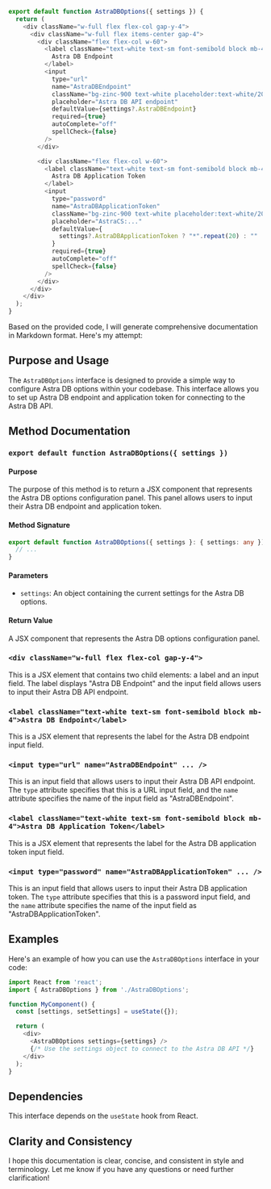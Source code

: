 ```javascript
export default function AstraDBOptions({ settings }) {
  return (
    <div className="w-full flex flex-col gap-y-4">
      <div className="w-full flex items-center gap-4">
        <div className="flex flex-col w-60">
          <label className="text-white text-sm font-semibold block mb-4">
            Astra DB Endpoint
          </label>
          <input
            type="url"
            name="AstraDBEndpoint"
            className="bg-zinc-900 text-white placeholder:text-white/20 text-sm rounded-lg focus:border-white block w-full p-2.5"
            placeholder="Astra DB API endpoint"
            defaultValue={settings?.AstraDBEndpoint}
            required={true}
            autoComplete="off"
            spellCheck={false}
          />
        </div>

        <div className="flex flex-col w-60">
          <label className="text-white text-sm font-semibold block mb-4">
            Astra DB Application Token
          </label>
          <input
            type="password"
            name="AstraDBApplicationToken"
            className="bg-zinc-900 text-white placeholder:text-white/20 text-sm rounded-lg focus:border-white block w-full p-2.5"
            placeholder="AstraCS:..."
            defaultValue={
              settings?.AstraDBApplicationToken ? "*".repeat(20) : ""
            }
            required={true}
            autoComplete="off"
            spellCheck={false}
          />
        </div>
      </div>
    </div>
  );
}

```
Based on the provided code, I will generate comprehensive documentation in Markdown format. Here's my attempt:

**Purpose and Usage**
-------------------

The `AstraDBOptions` interface is designed to provide a simple way to configure Astra DB options within your codebase. This interface allows you to set up Astra DB endpoint and application token for connecting to the Astra DB API.

**Method Documentation**
-------------------------

### `export default function AstraDBOptions({ settings })`

#### Purpose
The purpose of this method is to return a JSX component that represents the Astra DB options configuration panel. This panel allows users to input their Astra DB endpoint and application token.

#### Method Signature

```typescript
export default function AstraDBOptions({ settings }: { settings: any }) {
  // ...
}
```

#### Parameters

* `settings`: An object containing the current settings for the Astra DB options.

#### Return Value

A JSX component that represents the Astra DB options configuration panel.

### `<div className="w-full flex flex-col gap-y-4">`

This is a JSX element that contains two child elements: a label and an input field. The label displays "Astra DB Endpoint" and the input field allows users to input their Astra DB API endpoint.

### `<label className="text-white text-sm font-semibold block mb-4">Astra DB Endpoint</label>`

This is a JSX element that represents the label for the Astra DB endpoint input field.

### `<input type="url" name="AstraDBEndpoint" ... />`

This is an input field that allows users to input their Astra DB API endpoint. The `type` attribute specifies that this is a URL input field, and the `name` attribute specifies the name of the input field as "AstraDBEndpoint".

### `<label className="text-white text-sm font-semibold block mb-4">Astra DB Application Token</label>`

This is a JSX element that represents the label for the Astra DB application token input field.

### `<input type="password" name="AstraDBApplicationToken" ... />`

This is an input field that allows users to input their Astra DB application token. The `type` attribute specifies that this is a password input field, and the `name` attribute specifies the name of the input field as "AstraDBApplicationToken".

**Examples**
------------

Here's an example of how you can use the `AstraDBOptions` interface in your code:
```javascript
import React from 'react';
import { AstraDBOptions } from './AstraDBOptions';

function MyComponent() {
  const [settings, setSettings] = useState({});

  return (
    <div>
      <AstraDBOptions settings={settings} />
      {/* Use the settings object to connect to the Astra DB API */}
    </div>
  );
}
```

**Dependencies**
----------------

This interface depends on the `useState` hook from React.

**Clarity and Consistency**
-----------------------------

I hope this documentation is clear, concise, and consistent in style and terminology. Let me know if you have any questions or need further clarification!